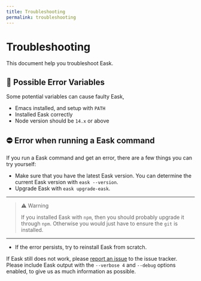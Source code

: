 ```yaml
---
title: Troubleshooting
permalink: troubleshooting
---
```


# Troubleshooting

This document help you troubleshoot Eask.

## 🚩 Possible Error Variables

Some potential variables can cause faulty Eask,

* Emacs installed, and setup with `PATH`
* Installed Eask correctly
* Node version should be `14.x` or above

## ⛔️ Error when running a Eask command

If you run a Eask command and get an error, there are a few things you can try
yourself:

* Make sure that you have the latest Eask version. You can determine the current
Eask version with `eask --version`.
* Upgrade Eask with `eask upgrade-eask`.

---
> ⚠️ Warning
>
> If you installed Eask with `npm`, then you should probably upgrade it through
> `npm`. Otherwise you would just have to ensure the `git` is installed.
---

* If the error persists, try to reinstall Eask from scratch.

If Eask still does not work, please [report an issue](https://github.com/emacs-eask/eask/issues/new)
to the issue tracker.
Please include Eask output with the `--verbose 4` and `--debug` options enabled,
to give us as much information as possible.
